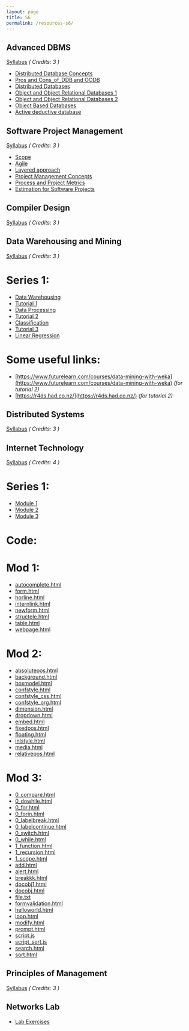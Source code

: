 ```yaml
---
layout: page
title: S6
permalink: /resources-s6/
---
```


## **Advanced DBMS**
[Syllabus][adbms-syll] *( Credits: 3 )*  <br />

* [Distributed Database Concepts][adbms-ddc]
* [Pros and Cons_of_DDB and OODB][adbms-pros]
* [Distributed Databases][adbms-ddbs]
* [Object and Object Relational Databases 1][adbms-obj-1]
* [Object and Object Relational Databases 2][adbms-obj-2]
* [Object Based Databases][adbms-objectbased]
* [Active deductive database][adbms-active]

## **Software Project Management**
[Syllabus][spm-syll] *( Credits: 3 )* <br />

* [Scope](/year3/resources/SPM/Scope.pdf)
* [Agile](/year3/resources/SPM/Agile.pdf)
* [Layered approach](/year3/resources/SPM/Layered-approach.pptx)
* [Project Management Concepts](/year3/resources/SPM/Chapter24.pdf)
* [Process and Project Metrics](/year3/resources/SPM/Chapter_25.pdf)
* [Estimation for Software Projects](/year3/resources/SPM/Chapter26.pdf)

## **Compiler Design**
[Syllabus][cd-syll] *( Credits: 3 )*  <br />

## **Data Warehousing and Mining**
[Syllabus][dwm-syll] *( Credits: 3 )*  <br />
# Series 1:
* [Data Warehousing][data-ware-ppt]
* [Tutorial 1][dwm-tut-1]
* [Data Processing][data-proc-ppt]
* [Tutorial 2][dwm-tut-2]
* [Classification][data-class-ppt]
* [Tutorial 3][dwm-tut-3]
* [Linear Regression][dwm-linear]

# Some useful links:
* [https://www.futurelearn.com/courses/data-mining-with-weka](https://www.futurelearn.com/courses/data-mining-with-weka) *(for tutorial 2)*
* [https://r4ds.had.co.nz/](https://r4ds.had.co.nz/) *(for tutorial 2)*

## **Distributed Systems**
[Syllabus][ds-syll] *( Credits: 3 )*  <br />

## **Internet Technology**
[Syllabus][it-syll] *( Credits: 4 )*  <br />
# Series 1:
* [Module 1][it-mod-1]
* [Module 2][it-mod-2]
* [Module 3][it-mod-3]

# Code:
# Mod 1:
* [autocomplete.html](/year3/resources/IT/mod_1/autocomplete.html)
* [form.html](/year3/resources/IT/mod_1/form.html)
* [horline.html](/year3/resources/IT/mod_1/horline.html)
* [internlink.html](/year3/resources/IT/mod_1/internlink.html)
* [newform.html](/year3/resources/IT/mod_1/newform.html)
* [structele.html](/year3/resources/IT/mod_1/structele.html)
* [table.html](/year3/resources/IT/mod_1/table.html)
* [webpage.html](/year3/resources/IT/mod_1/webpage.html)

# Mod 2:
* [absolutepos.html](/year3/resources/IT/mod_2/absolutepos.html)
* [background.html](/year3/resources/IT/mod_2/background.html)
* [boxmodel.html](/year3/resources/IT/mod_2/boxmodel.html)
* [confstyle.html](/year3/resources/IT/mod_2/confstyle.html)
* [confstyle_css.html](/year3/resources/IT/mod_2/confstyle_css.html)
* [confstyle_org.html](/year3/resources/IT/mod_2/confstyle_org.html)
* [dimension.html](/year3/resources/IT/mod_2/dimension.html)
* [dropdown.html](/year3/resources/IT/mod_2/dropdown.html)
* [embed.html](/year3/resources/IT/mod_2/embed.html)
* [fixedpos.html](/year3/resources/IT/mod_2/fixedpos.html)
* [floating.html](/year3/resources/IT/mod_2/floating.html)
* [inlstyle.html](/year3/resources/IT/mod_2/inlstyle.html)
* [media.html](/year3/resources/IT/mod_2/media.html)
* [relativepos.html](/year3/resources/IT/mod_2/relativepos.html)

# Mod 3:
* [0_compare.html](/year3/resources/IT/mod_3/0_compare.html)
* [0_dowhile.html](/year3/resources/IT/mod_3/0_dowhile.html)
* [0_for.html](/year3/resources/IT/mod_3/0_for.html)
* [0_forin.html](/year3/resources/IT/mod_3/0_forin.html)
* [0_labelbreak.html](/year3/resources/IT/mod_3/0_labelbreak.html)
* [0_labelcontinue.html](/year3/resources/IT/mod_3/0_labelcontinue.html)
* [0_switch.html](/year3/resources/IT/mod_3/0_switch.html)
* [0_while.html](/year3/resources/IT/mod_3/0_while.html)
* [1_function.html](/year3/resources/IT/mod_3/1_function.html)
* [1_recursion.html](/year3/resources/IT/mod_3/1_recursion.html)
* [1_scope.html](/year3/resources/IT/mod_3/1_scope.html)
* [add.html](/year3/resources/IT/mod_3/add.html)
* [alert.html](/year3/resources/IT/mod_3/alert.html)
* [breakkk.html](/year3/resources/IT/mod_3/breakkk.html)
* [docobj1.html](/year3/resources/IT/mod_3/docobj1.html)
* [docobj.html](/year3/resources/IT/mod_3/docobj.html)
* [file.txt](/year3/resources/IT/mod_3/file.txt)
* [formvalidation.html](/year3/resources/IT/mod_3/formvalidation.html)
* [helloworld.html](/year3/resources/IT/mod_3/helloworld.html)
* [loop.html](/year3/resources/IT/mod_3/loop.html)
* [modify.html](/year3/resources/IT/mod_3/modify.html)
* [prompt.html](/year3/resources/IT/mod_3/prompt.html)
* [script.js](/year3/resources/IT/mod_3/script.js)
* [script_sort.js](/year3/resources/IT/mod_3/script_sort.js)
* [search.html](/year3/resources/IT/mod_3/search.html)
* [sort.html](/year3/resources/IT/mod_3/sort.html)

## **Principles of Management**
[Syllabus][pom-syll] *( Credits: 3 )*  <br />

## **Networks Lab**
* [Lab Exercises][net-lab-ex]



[it-syll]: /resources/IT/IT302_Internet_technology.pdf
[it-mod-1]: /resources/IT/Module_I.pptx
[it-mod-2]: /resources/IT/Module_II.pptx
[it-mod-3]: /resources/IT/Module_III.pptx

[cd-syll]: /resources/CD/CS304_Compiler_Design.pdf

[dwm-syll]: /resources/DWM/IT304_Data_Warehousing_and_Mining.pdf
[data-ware-ppt]: /resources/DWM/data_warehousing.ppt
[dwm-tut-1]: /resources/DWM/tutorial1_data_warehousing.pdf
[data-proc-ppt]: /resources/DWM/datapreprocessing.ppt
[dwm-tut-2]: /resources/DWM/tut2.pdf
[data-class-ppt]: /resources/DWM/classification.ppt
[dwm-tut-3]: /resources/DWM/tutorial3_classification.pdf
[dwm-linear]: /resources/DWM/linearregression.pdf

[ds-syll]: /resources/DS/IT306_Distributed_Systems.pdf

[adbms-syll]: /resources/ADMS/IT366_Advanced_Database_Management_Systems.pdf
[adbms-ddc]: /resources/ADMS/Chapter23_Distributed_DB_concepts.pptx
[adbms-pros]: /resources/ADMS/Pros&Cons_of_DDB_OODB.docx
[adbms-ddbs]: /year3/resources/IT/mod_3/Distributed_Databases.ppt
[adbms-obj-1]: /year3/resources/IT/mod_3/object_relational_database.ppt
[adbms-objectbased]: /year3/resources/IT/mod_3/Object_Based_Databases.ppt
[adbms-obj-2]: /year3/resources/IT/mod_3/ObjectandObjectRelationalDatabases.ppt
[adbms-active]: /year3/resources/IT/mod_3/active_deductive_database.pptx

[pom-syll]: /resources/POM/HS300_Principles_of_management.pdf

[net-lab-ex]: /resources/CN_LAB/Lab_Exercises.pptx

[spm-syll]: /resources/SPM/IT364_Software_Project_Management.pdf

